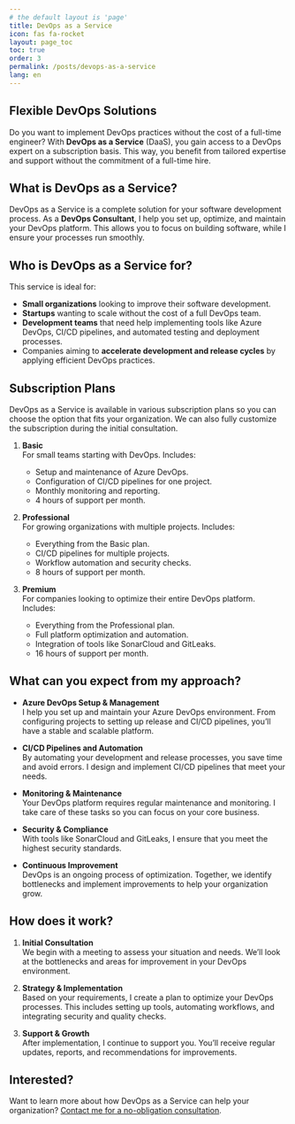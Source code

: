 ```yaml
---
# the default layout is 'page'
title: DevOps as a Service
icon: fas fa-rocket
layout: page_toc
toc: true
order: 3
permalink: /posts/devops-as-a-service
lang: en
---
```


## Flexible DevOps Solutions

Do you want to implement DevOps practices without the cost of a full-time
engineer? With **DevOps as a Service** (DaaS), you gain access to a DevOps
expert on a subscription basis. This way, you benefit from tailored expertise
and support without the commitment of a full-time hire.

## What is DevOps as a Service?

DevOps as a Service is a complete solution for your software development
process. As a **DevOps Consultant**, I help you set up, optimize, and maintain
your DevOps platform. This allows you to focus on building software, while I
ensure your processes run smoothly.

## Who is DevOps as a Service for?

This service is ideal for:

- **Small organizations** looking to improve their software development.
- **Startups** wanting to scale without the cost of a full DevOps team.
- **Development teams** that need help implementing tools like Azure DevOps,
  CI/CD pipelines, and automated testing and deployment processes.
- Companies aiming to **accelerate development and release cycles** by
  applying efficient DevOps practices.

## Subscription Plans

DevOps as a Service is available in various subscription plans so you can
choose the option that fits your organization. We can also fully customize the
subscription during the initial consultation.

1. **Basic**  
   For small teams starting with DevOps. Includes:
   - Setup and maintenance of Azure DevOps.
   - Configuration of CI/CD pipelines for one project.
   - Monthly monitoring and reporting.
   - 4 hours of support per month.

2. **Professional**  
   For growing organizations with multiple projects. Includes:
   - Everything from the Basic plan.
   - CI/CD pipelines for multiple projects.
   - Workflow automation and security checks.
   - 8 hours of support per month.

3. **Premium**  
   For companies looking to optimize their entire DevOps platform. Includes:
   - Everything from the Professional plan.
   - Full platform optimization and automation.
   - Integration of tools like SonarCloud and GitLeaks.
   - 16 hours of support per month.

## What can you expect from my approach?

- **Azure DevOps Setup & Management**  
  I help you set up and maintain your Azure DevOps environment. From configuring
  projects to setting up release and CI/CD pipelines, you’ll have a stable and
  scalable platform.

- **CI/CD Pipelines and Automation**  
  By automating your development and release processes, you save time and avoid
  errors. I design and implement CI/CD pipelines that meet your needs.

- **Monitoring & Maintenance**  
  Your DevOps platform requires regular maintenance and monitoring. I take care
  of these tasks so you can focus on your core business.

- **Security & Compliance**  
  With tools like SonarCloud and GitLeaks, I ensure that you meet the highest
  security standards.

- **Continuous Improvement**  
  DevOps is an ongoing process of optimization. Together, we identify bottlenecks
  and implement improvements to help your organization grow.

## How does it work?

1. **Initial Consultation**  
   We begin with a meeting to assess your situation and needs. We’ll look at the
   bottlenecks and areas for improvement in your DevOps environment.

2. **Strategy & Implementation**  
   Based on your requirements, I create a plan to optimize your DevOps processes.
   This includes setting up tools, automating workflows, and integrating security
   and quality checks.

3. **Support & Growth**  
   After implementation, I continue to support you. You’ll receive regular updates,
   reports, and recommendations for improvements.

## Interested?

Want to learn more about how DevOps as a Service can help your organization?
[Contact me for a no-obligation consultation](mailto:info@mikebeemsterboer.nl).
